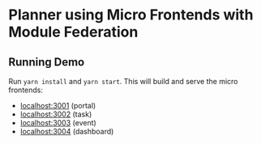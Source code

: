 # Planner using Micro Frontends with Module Federation

## Running Demo

Run `yarn install` and `yarn start`. This will build and serve the micro frontends:

- [localhost:3001](http://localhost:3001/) (portal)
- [localhost:3002](http://localhost:3002/) (task)
- [localhost:3003](http://localhost:3003/) (event)
- [localhost:3004](http://localhost:3004/) (dashboard)
